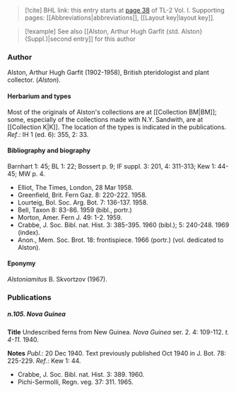 > [!cite] BHL link: this entry starts at [page 38](https://www.biodiversitylibrary.org/item/103414#page/86/mode/1up) of TL-2 Vol. I.
> Supporting pages: [[Abbreviations|abbreviations]], [[Layout key|layout key]].

> [!example] See also [[Alston, Arthur Hugh Garfit {std. Alston} (Suppl.)|second entry]] for this author

### Author

Alston, Arthur Hugh Garfit (1902-1958), British pteridologist and plant collector. (*Alston*).

#### Herbarium and types

Most of the originals of Alston's collections are at [[Collection BM|BM]]; some, especially of the collections made with N.Y. Sandwith, are at [[Collection K|K]]. The location of the types is indicated in the publications.
*Ref*.: IH 1 (ed. 6): 355, 2: 33.

#### Bibliography and biography

Barnhart 1: 45; BL 1: 22; Bossert p. 9; IF suppl. 3: 201, 4: 311-313; Kew 1: 44-45; MW p. 4.
- Elliot, The Times, London, 28 Mar 1958.
- Greenfield, Brit. Fern Gaz. 8: 220-222. 1958.
- Lourteig, Bol. Soc. Arg. Bot. 7: 136-137. 1958.
- Bell, Taxon 8: 83-86. 1959 (bibl., portr.)
- Morton, Amer. Fern J. 49: 1-2. 1959.
- Crabbe, J. Soc. Bibl. nat. Hist. 3: 385-395. 1960 (bibl.); 5: 240-248. 1969 (index).
- Anon., Mem. Soc. Brot. 18: frontispiece. 1966 (portr.) (vol. dedicated to Alston).

#### Eponymy

*Alstoniamitus* B. Skvortzov (1967).

### Publications

##### n.105. Nova Guinea

**Title**
Undescribed ferns from New Guinea. *Nova Guinea* ser. 2. 4: 109-112. *t. 4-11.* 1940.

**Notes**
*Publ*.: 20 Dec 1940. Text previously published Oct 1940 in J. Bot. 78: 225-229.
*Ref*.: Kew 1: 44.
- Crabbe, J. Soc. Bibl. nat. Hist. 3: 389. 1960.
- Pichi-Sermolli, Regn. veg. 37: 311. 1965.

